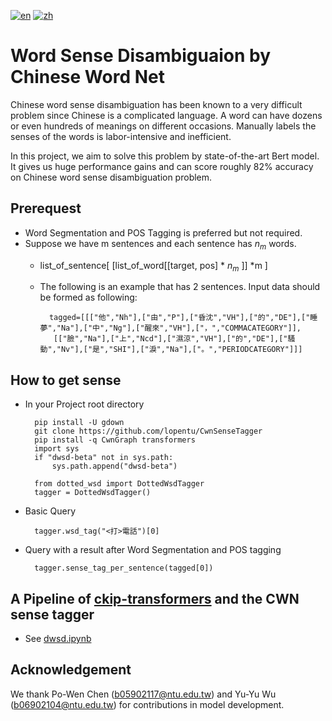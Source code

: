 [![en](https://img.shields.io/badge/lang-en-red.svg)](https://github.com/lopentu/CwnSenseTagger/blob/master/README.md)
[![zh](https://img.shields.io/badge/lang-zh-green.svg)](https://github.com/lopentu/CwnSenseTagger/blob/master/README.zh.md)

# Word Sense Disambiguaion by Chinese Word Net

Chinese word sense disambiguation has been known to a very difficult problem since Chinese is a complicated language. A word can have dozens or even hundreds of meanings on different occasions. Manually labels the senses of the words is labor-intensive and inefficient.

In this project, we aim to solve this problem by state-of-the-art Bert model.  It gives us huge performance gains and can score roughly 82% accuracy on Chinese word sense disambiguation problem.

## Prerequest
* Word Segmentation and POS Tagging is preferred but not required.
* Suppose we have m sentences and each sentence has $n_m$ words.
    * list_of_sentence[ [list_of_word[[target, pos] * $n_m$ ]] *m ]
    * The following is an example that has 2 sentences. Input data should be formed as following:

            tagged=[[["他","Nh"],["由","P"],["昏沈","VH"],["的","DE"],["睡夢","Na"],["中","Ng"],["醒來","VH"],["，","COMMACATEGORY"]],
             [["臉","Na"],["上","Ncd"],["濕涼","VH"],["的","DE"],["騷動","Nv"],["是","SHI"],["淚","Na"],["。","PERIODCATEGORY"]]]
             

## How to get sense
* In your Project root directory

        pip install -U gdown
        git clone https://github.com/lopentu/CwnSenseTagger
        pip install -q CwnGraph transformers
        import sys
        if "dwsd-beta" not in sys.path:
            sys.path.append("dwsd-beta")
        
        from dotted_wsd import DottedWsdTagger
        tagger = DottedWsdTagger()

* Basic Query

        tagger.wsd_tag("<打>電話")[0]

* Query with a result after Word Segmentation and POS tagging

        tagger.sense_tag_per_sentence(tagged[0])

## A Pipeline of [ckip-transformers](https://github.com/ckiplab/ckip-transformers) and the CWN sense tagger
* See [dwsd.ipynb](https://github.com/lopentu/CwnSenseTagger/blob/main/dwsd.ipynb)


## Acknowledgement
We thank Po-Wen Chen (b05902117@ntu.edu.tw) and Yu-Yu Wu (b06902104@ntu.edu.tw) for contributions in model development.
